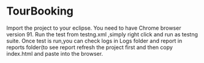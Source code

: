 # TourBooking

Import the project to your eclipse.
You need to have Chrome browser version 91.
Run the test from testng.xml ,simply right click and run as testng suite.
Once test is run,you can check logs in Logs folder and report in reports folder(to see report refresh the project first and then copy index.html and paste into the browser.
